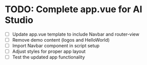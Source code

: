 # TODO: Complete app.vue for AI Studio

- [ ] Update app.vue template to include Navbar and router-view
- [ ] Remove demo content (logos and HelloWorld)
- [ ] Import Navbar component in script setup
- [ ] Adjust styles for proper app layout
- [ ] Test the updated app functionality
